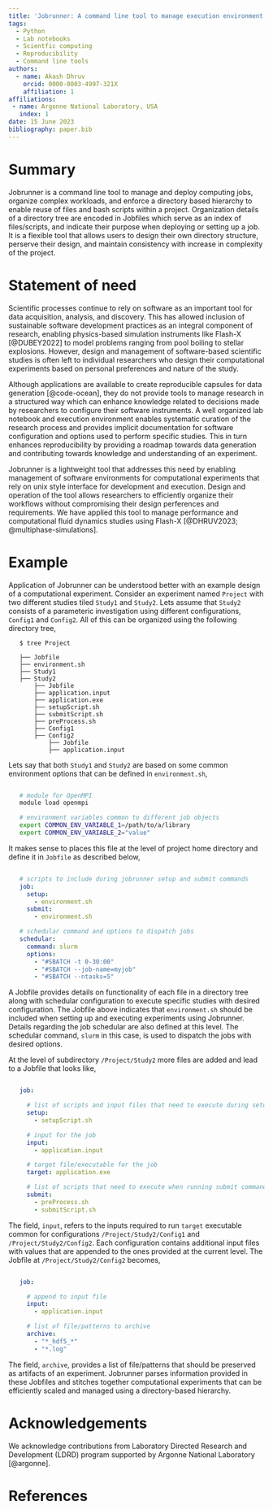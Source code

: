 ```yaml
---
title: 'Jobrunner: A command line tool to manage execution environment for software based scientific studies'
tags:
  - Python
  - Lab notebooks
  - Scientfic computing
  - Reproducibility
  - Command line tools
authors:
  - name: Akash Dhruv
    orcid: 0000-0003-4997-321X
    affiliation: 1
affiliations:
 - name: Argonne National Laboratory, USA
   index: 1
date: 15 June 2023
bibliography: paper.bib
---
```


# Summary

Jobrunner is a command line tool to manage and deploy computing jobs, 
organize complex workloads, and enforce a directory based hierarchy to 
enable reuse of files and bash scripts within a project. Organization 
details of a directory tree are encoded in Jobfiles which serve as an 
index of files/scripts, and indicate their purpose when deploying or 
setting up a job. It is a flexible tool that allows users to design their 
own directory structure, perserve their design, and maintain consistency 
with increase in complexity of the project.


# Statement of need

Scientific processes continue to rely on software as an important tool 
for data acquisition, analysis, and discovery. This has allowed inclusion 
of sustainable software development practices as an integral component of 
research, enabling physics-based simulation instruments like Flash-X 
[@DUBEY2022] to model problems ranging from pool boiling to stellar explosions. 
However, design and management of software-based scientific studies is often left to 
individual researchers who design their computational experiments based on 
personal preferences and nature of the study. 

Although applications are available to create reproducible capsules for data 
generation [@code-ocean], they do not provide tools to manage research in a 
structured way which can enhance knowledge related to decisions made by 
researchers to configure their software instruments. 
A well organized lab notebook and execution environment enables systematic curation 
of the research process and provides implicit documentation for software configuration 
and options used to perform specific studies. This in turn enhances reproducibility 
by providing a roadmap towards data generation and contributing towards knowledge and 
understanding  of an experiment.

Jobrunner is a lightweight tool that addresses this need by enabling management of
software environments for computational experiments that rely on unix style interface
for development and execution. Design and operation of the tool allows researchers
to efficiently organize their workflows without compromising their design perferences
and requirements. We have applied this tool to manage performance and 
computational fluid dynamics studies using Flash-X [@DHRUV2023; @multiphase-simulations].

# Example

Application of Jobrunner can be understood better with an example design
of a computational experiment. Consider an experiment named `Project` with
two different studies tiled `Study1` and `Study2`. Lets assume that
`Study2` consists of a parameteric investigation using different
configurations, `Config1` and `Config2`. All of this can be organized
using the following directory tree,

```
   $ tree Project

   ├── Jobfile
   ├── environment.sh
   ├── Study1
   ├── Study2
       ├── Jobfile
       ├── application.input
       ├── application.exe
       ├── setupScript.sh
       ├── submitScript.sh
       ├── preProcess.sh
       ├── Config1
       ├── Config2
           ├── Jobfile
           ├── application.input

```

Lets say that both `Study1` and `Study2` are based on some 
common environment options that can be defined in `environment.sh`,

```bash

   # module for OpenMPI
   module load openmpi

   # environment variables common to different job objects
   export COMMON_ENV_VARIABLE_1=/path/to/a/library
   export COMMON_ENV_VARIABLE_2="value"
```

It makes sense to places this file at the level of project home
directory and define it in ``Jobfile`` as described below,

```YAML

   # scripts to include during jobrunner setup and submit commands
   job:
     setup:
       - environment.sh
     submit:
       - environment.sh

   # schedular command and options to dispatch jobs
   schedular:
     command: slurm
     options:
       - "#SBATCH -t 0-30:00"
       - "#SBATCH --job-name=myjob"
       - "#SBATCH --ntasks=5"
```

A Jobfile provides details on functionality of each file in a directory
tree along with schedular configuration to execute specific studies
with desired configuration. The Jobfile above indicates that 
``environment.sh`` should be included when setting up and executing 
experiments using Jobrunner. Details regarding the job
schedular are also defined at this level. The schedular command,
``slurm`` in this case, is used to dispatch
the jobs with desired options.

At the level of subdirectory ``/Project/Study2`` more files are
added and lead to a Jobfile that looks like,

```YAML

   job:

     # list of scripts and input files that need to execute during setup command
     setup:
       - setupScript.sh

     # input for the job
     input:
       - application.input

     # target file/executable for the job
     target: application.exe

     # list of scripts that need to execute when running submit command
     submit:
       - preProcess.sh
       - submitScript.sh
```

The field, ``input``, refers to the inputs required to run
``target`` executable common for configurations
``/Project/Study2/Config1`` and ``/Project/Study2/Config2``.
Each configuration contains additional input files with values that are
appended to the ones provided at the current level. The Jobfile at
``/Project/Study2/Config2`` becomes,

```YAML

   job:

     # append to input file
     input:
       - application.input

     # list of file/patterns to archive
     archive:
       - "*_hdf5_*"
       - "*.log"
```

The field, ``archive``, provides a list of file/patterns that should
be preserved as artifacts of an experiment. Jobrunner parses information provided 
in these Jobfiles and stitches together computational experiments that can be 
efficiently scaled and managed using a directory-based hierarchy.

# Acknowledgements

We acknowledge contributions from Laboratory Directed Research and Development
(LDRD) program supported by Argonne National Laboratory [@argonne].

# References
